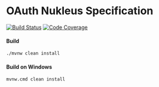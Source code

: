 # OAuth Nukleus Specification

[![Build Status][build-status-image]][build-status]
[![Code Coverage][code-coverage-image]][code-coverage]

#### Build
```bash
./mvnw clean install
```
#### Build on Windows
```bash
mvnw.cmd clean install
```

[build-status-image]: https://travis-ci.com/reaktivity/nukleus-oauth.spec.svg?branch=develop
[build-status]: https://travis-ci.com/reaktivity/nukleus-oauth.spec
[code-coverage-image]: https://codecov.io/gh/reaktivity/nukleus-oauth.spec/branch/develop/graph/badge.svg
[code-coverage]: https://codecov.io/gh/reaktivity/nukleus-oauth.spec
